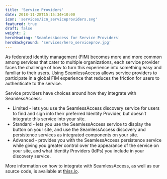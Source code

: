 ```yaml
---
title: 'Service Providers'
date: 2018-11-28T15:15:34+10:00
icon: 'services/icn_serviceproviders.svg'
featured: true
draft: false
weight: 2
heroHeading: 'SeamlessAccess for Service Providers'
heroBackground: 'services/hero_serviceprov.jpg'
---
```


As federated identity management (FIM) becomes more and more common among services that cater to multiple organizations, each service provider faces the challenge of how to turn this experience into something easy and familiar to their users. Using SeamlessAccess allows service providers to participate in a global FIM experience that reduces the friction for users to authenticate to the service. 

Service providers have choices around how they integrate with SeamlessAccess:

* Limited - lets you use the SeamlessAccess discovery service for users to find and sign into their preferred Identity Provider, but doesn’t integrate this service into your site.
* Standard - lets you use the SeamlessAccess service to display the button on your site, and use the SeamlessAccess discovery and persistence services as integrated components on your site.
* Advanced - provides you with the SeamlessAccess persistence service while giving you greater control over the appearance of the service on your site, and what Identity Providers (IdPs) you include in your discovery service.

More information on how to integrate with SeamlessAccess, as well as our source code, is available at [thiss.io](https://thiss.io/).
